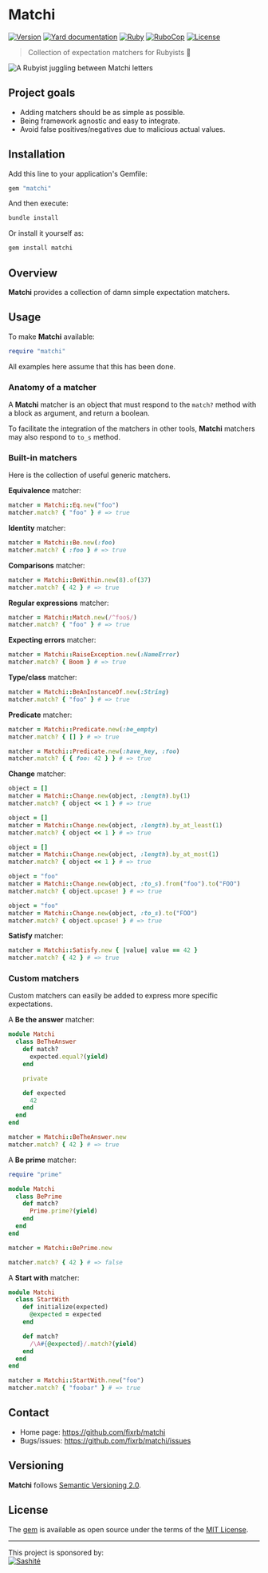 # Matchi

[![Version](https://img.shields.io/github/v/tag/fixrb/matchi?label=Version&logo=github)](https://github.com/fixrb/matchi/tags)
[![Yard documentation](https://img.shields.io/badge/Yard-documentation-blue.svg?logo=github)](https://rubydoc.info/github/fixrb/matchi/main)
[![Ruby](https://github.com/fixrb/matchi/workflows/Ruby/badge.svg?branch=main)](https://github.com/fixrb/matchi/actions?query=workflow%3Aruby+branch%3Amain)
[![RuboCop](https://github.com/fixrb/matchi/workflows/RuboCop/badge.svg?branch=main)](https://github.com/fixrb/matchi/actions?query=workflow%3Arubocop+branch%3Amain)
[![License](https://img.shields.io/github/license/fixrb/matchi?label=License&logo=github)](https://github.com/fixrb/matchi/raw/main/LICENSE.md)

> Collection of expectation matchers for Rubyists 🤹

![A Rubyist juggling between Matchi letters](https://github.com/fixrb/matchi/raw/main/img/matchi.png)

## Project goals

* Adding matchers should be as simple as possible.
* Being framework agnostic and easy to integrate.
* Avoid false positives/negatives due to malicious actual values.

## Installation

Add this line to your application's Gemfile:

```ruby
gem "matchi"
```

And then execute:

```sh
bundle install
```

Or install it yourself as:

```sh
gem install matchi
```

## Overview

__Matchi__ provides a collection of damn simple expectation matchers.

## Usage

To make __Matchi__ available:

```ruby
require "matchi"
```

All examples here assume that this has been done.

### Anatomy of a matcher

A __Matchi__ matcher is an object that must respond to the `match?` method with a block as argument, and return a boolean.

To facilitate the integration of the matchers in other tools, __Matchi__ matchers may also respond to `to_s` method.

### Built-in matchers

Here is the collection of useful generic matchers.

**Equivalence** matcher:

```ruby
matcher = Matchi::Eq.new("foo")
matcher.match? { "foo" } # => true
```

**Identity** matcher:

```ruby
matcher = Matchi::Be.new(:foo)
matcher.match? { :foo } # => true
```

**Comparisons** matcher:

```ruby
matcher = Matchi::BeWithin.new(8).of(37)
matcher.match? { 42 } # => true
```

**Regular expressions** matcher:

```ruby
matcher = Matchi::Match.new(/^foo$/)
matcher.match? { "foo" } # => true
```

**Expecting errors** matcher:

```ruby
matcher = Matchi::RaiseException.new(:NameError)
matcher.match? { Boom } # => true
```

**Type/class** matcher:

```ruby
matcher = Matchi::BeAnInstanceOf.new(:String)
matcher.match? { "foo" } # => true
```

**Predicate** matcher:

```ruby
matcher = Matchi::Predicate.new(:be_empty)
matcher.match? { [] } # => true

matcher = Matchi::Predicate.new(:have_key, :foo)
matcher.match? { { foo: 42 } } # => true
```

**Change** matcher:

```ruby
object = []
matcher = Matchi::Change.new(object, :length).by(1)
matcher.match? { object << 1 } # => true

object = []
matcher = Matchi::Change.new(object, :length).by_at_least(1)
matcher.match? { object << 1 } # => true

object = []
matcher = Matchi::Change.new(object, :length).by_at_most(1)
matcher.match? { object << 1 } # => true

object = "foo"
matcher = Matchi::Change.new(object, :to_s).from("foo").to("FOO")
matcher.match? { object.upcase! } # => true

object = "foo"
matcher = Matchi::Change.new(object, :to_s).to("FOO")
matcher.match? { object.upcase! } # => true
```

**Satisfy** matcher:

```ruby
matcher = Matchi::Satisfy.new { |value| value == 42 }
matcher.match? { 42 } # => true
```

### Custom matchers

Custom matchers can easily be added to express more specific expectations.

A **Be the answer** matcher:

```ruby
module Matchi
  class BeTheAnswer
    def match?
      expected.equal?(yield)
    end

    private

    def expected
      42
    end
  end
end

matcher = Matchi::BeTheAnswer.new
matcher.match? { 42 } # => true
```

A **Be prime** matcher:

```ruby
require "prime"

module Matchi
  class BePrime
    def match?
      Prime.prime?(yield)
    end
  end
end

matcher = Matchi::BePrime.new

matcher.match? { 42 } # => false
```

A **Start with** matcher:

```ruby
module Matchi
  class StartWith
    def initialize(expected)
      @expected = expected
    end

    def match?
      /\A#{@expected}/.match?(yield)
    end
  end
end

matcher = Matchi::StartWith.new("foo")
matcher.match? { "foobar" } # => true
```

## Contact

* Home page: https://github.com/fixrb/matchi
* Bugs/issues: https://github.com/fixrb/matchi/issues

## Versioning

__Matchi__ follows [Semantic Versioning 2.0](https://semver.org/).

## License

The [gem](https://rubygems.org/gems/matchi) is available as open source under the terms of the [MIT License](https://github.com/fixrb/matchi/raw/main/LICENSE.md).

***

<p>
  This project is sponsored by:<br />
  <a href="https://sashite.com/"><img
    src="https://github.com/fixrb/matchi/raw/main/img/sashite.png"
    alt="Sashité" /></a>
</p>
